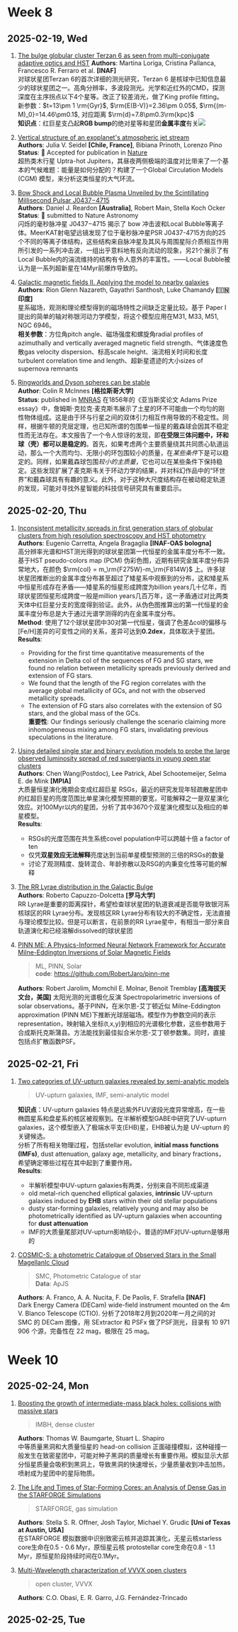 # Week 8
## 2025-02-19, Wed
1. [The bulge globular cluster Terzan 6 as seen from multi-conjugate adaptive optics and HST](https://arxiv.org/abs/2502.12247)
	**Authors**: Martina Loriga, Cristina Pallanca, Francesco R. Ferraro et al. **[INAF]**  
	对球状星团Terzan 6的首次详细的测光研究，Terzan 6 是核球中已知信息最少的球状星团之一。高角分辨率，多波段测光。光学和近红外的CMD，探测深度在主序拐点以下4个星等。改正了较差消光，做了King profile fitting。  
	新参数：$t=13\pm 1 \rm{Gyr}$, $\rm{E(B-V)}=2.36\pm 0.05$, $\rm{(m-M)_0}=14.46\pm0.1$, 对应距离 $\rm{d}=7.8\pm0.3\rm{kpc}$  
	**知识点**：红巨星支凸起**RGB bump**的绝对星等和星团**金属丰度**有关![](figure/astroph_2025_02.png)

2. [Vertical structure of an exoplanet's atmospheric jet stream](https://arxiv.org/abs/2502.12261)  
	**Authors**: Julia V. Seidel **[Chile, France]**, Bibiana Prinoth, Lorenzo Pino  
	**Status**: 🍃 Accepted for publication in [Nature](https://doi.org/10.1038/s41586-025-08664-1)  
	超热类木行星 Uptra-hot Jupiters，其昼夜两侧极端的温度对比带来了一个基本的气候难题：能量是如何分配的？构建了一个Global Circulation Models (CGM) 模型，来分析这类恒星的大气环流。

3. [Bow Shock and Local Bubble Plasma Unveiled by the Scintillating Millisecond Pulsar J0437−4715](https://arxiv.org/abs/2410.21390)  
	**Authors**: Daniel J. Reardon **[Australia]**, Robert Main, Stella Koch Ocker  
	**Status**: 🍃 submitted to Nature Astronomy  
	闪烁的毫秒脉冲星 J0437−4715 揭示了 bow 冲击波和Local Bubble等离子体。MeerKAT射电望远镜发现了位于毫秒脉冲星PSR J0437-4715方向的25个不同的等离子体结构，这些结构来自脉冲星及其风与周围星际介质相互作用所引发的一系列冲击波，一组出乎意料地有反向流动的现象，另21个展示了有Local Bubble内的湍流维持的结构有令人意外的丰富性。——Local Bubble被认为是一系列超新星在14Myr前爆炸导致的。

4. [Galactic magnetic fields II. Applying the model to nearby galaxies](https://arxiv.org/abs/2502.13029)  
	**Authors**: Rion Glenn Nazareth, Gayathri Santhosh, Luke Chamandy **[🇮🇳印度]**  
	星系磁场，观测和理论模型得到的磁场特性之间缺乏定量比较。基于 Paper I 提出的简单的轴对称银河动力学模型，将这个模型应用在M31, M33, M51, NGC 6946。  
	**相关参数**：方位角pitch angle、磁场强度和螺旋角radial profiles of azimuthally and vertically averaged magnetic field strength、气体速度色散gas velocity dispersion、标高scale height、湍流相关时间和长度turbulent correlation time and length、超新星遗迹的大小sizes of supernova remnants

5. [Ringworlds and Dyson spheres can be stable](https://arxiv.org/abs/2502.12806)  
	**Author**: Colin R McInnes **[格拉斯哥大学]**  
	**Status**: published in [MNRAS](https://doi.org/10.1093/mnras/staf028)
	在1856年的《亚当斯奖论文 Adams Prize essay》中，詹姆斯·克拉克·麦克斯韦展示了土星的环不可能由一个均匀的刚性物体组成。这是由于环与行星之间的双体引力相互作用导致的不稳定性。同样，根据牛顿的壳层定理，也已知所谓的包围单一恒星的戴森球会因其不稳定性而无法存在。本文报告了一个令人惊讶的发现，即**在受限三体问题中，环和球（壳）都可以是稳定的**。首先，如果考虑两个主要质量绕其共同质心轨道运动，那么一个大而均匀、无限小的环包围较小的质量，在*某些条件*下是可以稳定的。同样，如果戴森球包围*较小的主质量*，它也可以在某些条件下保持稳定。这些发现扩展了麦克斯韦关于环动力学的结果，并对科幻作品中的“环世界”和戴森球具有有趣的意义。此外，对于这种大尺度结构存在被动稳定轨道的发现，可能对寻找外星智能的科技信号研究具有重要启示。

## 2025-02-20, Thu
1. [Inconsistent metallicity spreads in first generation stars of globular clusters from high resolution spectroscopy and HST photometry](https://arxiv.org/abs/2502.13206)  
	**Authors**: Eugenio Carretta, Angela Bragaglia **[INAF-OAS bologna]**  
	高分辨率光谱和HST测光得到的球状星团第一代恒星的金属丰度分布不一致。  
	基于HST pseudo-colors map (PCM) 伪彩色图，近期有研究金属丰度分布异常地大，在颜色 $\rm{col} = m_\rm{F275W}-m_\rm{F814W}$ 上。许多球状星团推断出的金属丰度分布甚至超过了矮星系中观察到的分布，这和矮星系中恒星形成存在矛盾——矮星系的恒星形成跨度为billion years几十亿年，而球状星团恒星形成跨度一般是million years几百万年，这一矛盾通过对比两类天体中红巨星分支的宽度得到验证。此外，从伪色图推算出的第一代恒星的金属丰度分布总是大于通过光谱学测得的内在金属丰度分布。  
	**Method**: 使用了12个球状星团中30对第一代恒星，强调了色差Δcol的偏移与[Fe/H]差异的可变性之间的关系，差异可达到**0.2dex**，具体取决于星团。  
	**Results**:   
	- Providing for the first time quantitative measurements of the extension in Delta col of the sequences of FG and SG stars, we found no relation between metallicity spreads previously derived and extension of FG stars.   
	- We found that the length of the FG region correlates with the average global metallicity of GCs, and not with the observed metallicity spreads.   
	- The extension of FG stars also correlates with the extension of SG stars, and the global mass of the GCs.  
	**重要性**: Our findings seriously challenge the scenario claiming more inhomogeneous mixing among FG stars, invalidating previous speculations in the literature.

2. [Using detailed single star and binary evolution models to probe the large observed luminosity spread of red supergiants in young open star clusters](https://arxiv.org/abs/2502.13642)  
	**Authors**: Chen Wang(Postdoc),  Lee Patrick, Abel Schootemeijer, Selma E. de Mink **[MPIA]**  
	大质量恒星演化晚期会变成红超巨星 RSGs，最近的研究发现年轻疏散星团中的红超巨星的亮度范围比单星演化模型预期的要宽，可能解释之一是双星演化效应。对100Myr以内的星团，分析了其中3670个双星演化模型以及相应的单星模型。    
	**Results**:  
	- RSGs的光度范围在共生系统covel population中可以跨越十倍 a factor of ten  
	- 仅凭**双星效应无法解释**亮度达到当前单星模型预测的三倍的RSGs的数量  
	- 讨论了观测精度、旋转混合、年龄弥散以及RSG的内秉变化性等可能的解释  

3. [The RR Lyrae distribution in the Galactic Bulge](https://arxiv.org/pdf/2502.13650)  
	**Authors**: Roberto Capuzzo-Dolcetta **[罗马大学]**  
	RR Lyrae是重要的距离探针，希望检查球状星团的轨道衰减是否能导致银河系核球区的RR Lyrae分布。发现核区RR Lyrae分布有较大的不确定性，无法直接与理论模型比较。但是可以断言，在前景的RR Lyrae星中，有相当一部分来自轨道演化和已经溶解dissolved的球状星团

4. [PINN ME: A Physics-Informed Neural Network Framework for Accurate Milne-Eddington Inversions of Solar Magnetic Fields](https://arxiv.org/abs/2502.13924)  
	>ML, PINN, Solar  
	> **code**: https://github.com/RobertJaro/pinn-me
	  
	**Authors**: Robert Jarolim, Momchil E. Molnar, Benoit Tremblay **[高海拔天文台，美国]**
	太阳光测的光谱极化反演 Spectropolarimetric inversions of solar observations。基于PINN，在米尔恩-艾丁顿近似 Milne-Eddington approximation (PINN ME)下推断光球层磁场。模型作为参数空间的表示representation，映射输入坐标(t,x,y)到相应的光谱极化参数，这些参数用于合成斯托克斯蒲县。方法能找到最佳拟合米尔恩-艾丁顿参数集。同时，直接包括点扩散函数PSF。

## 2025-02-21, Fri
1. [Two categories of UV-upturn galaxies revealed by semi-analytic models](https://arxiv.org/abs/2502.14263)  
	>UV-upturn galaxies, IMF, semi-analytic model  
	  
	**知识点**：UV-upturn galaxies 特点是远紫外FUV波段光度异常增高，在一些椭圆星系和盘星系的核区被观察到。在半解析模型GABE中研究了UV-upturn galaxies，这个模型嵌入了极端水平支(EHB)星，EHB被认为是 UV-upturn 的关键候选。    
	分析了所有相关物理过程，包括stellar evolution, **initial mass functions (IMFs)**, dust attenuation, galaxy age, metallicity, and binary fractions，希望确定哪些过程在其中起到了重要作用。    
	**Results**:
	- 半解析模型中UV-upturn galaxies有两类，分别来自不同形成渠道
	- old metal-rich quenched elliptical galaxies, **intrinsic** UV-upturn galaxies induced by **EHB** stars within their old stellar populations
	- dusty star-forming galaxies, relatively young and may also be photometrically identified as UV-upturn galaxies when accounting for **dust attenuation**
	- IMF的大质量尾部对UV-upturn影响较小，普适的IMF对UV-upturn是够用的

2. [COSMIC-S: a photometric Catalogue of Observed Stars in the Small MagellanIc Cloud](https://arxiv.org/abs/2502.14470)  
	>SMC, Photometric Catalogue of star  
	>**Data**: ApJS
	
	**Authors**: A. Franco, A. A. Nucita, F. De Paolis, F. Strafella **[INAF]**  
	Dark Energy Camera (DECam) wide-field instrument mounted on the 4m V. Blanco Telescope (CTIO). 分析了2018年2月到2020年一月之间的对 SMC 的 DECam 图像，用 SExtractor 和 PSFx 做了PSF测光，目录有 10 971 906 个源，完备性在 22 mag，极限在 25 mag。

# Week 10
## 2025-02-24, Mon
1. [Boosting the growth of intermediate-mass black holes: collisions with massive stars](https://arxiv.org/abs/2502.14955)   
	>IMBH, dense cluster  
	
	**Authors**: Thomas W. Baumgarte, Stuart L. Shapiro  
	中等质量黑洞和大质量恒星的 head-on collision 正面碰撞模拟，这种碰撞一般发生在致密星团中，可能对种子黑洞的质量增长有重要作用。模拟显示大部分恒星质量会吸积到黑洞上，导致黑洞的快速增长，少量质量收到冲击加热，喷射成为星团中的星际物质。

2. [The Life and Times of Star-Forming Cores: an Analysis of Dense Gas in the STARFORGE Simulations](https://arxiv.org/abs/2502.15057)  
	>STARFORGE, gas simulation
	
	**Authors**: Stella S. R. Offner, Josh Taylor, Michael Y. Grudic  **[Uni of Texas at Austin, USA]**   
	在STARFORGE 模拟数据中识别致密云核并追踪其演化，无星云核starless core生命在0.5 - 0.6 Myr，原恒星云核 protostellar core生命在0.8 - 1.1 Myr，原恒星阶段持续时间在0.1Myr。

3. [Multi-Wavelength characterization of VVVX open clusters](https://arxiv.org/abs/2502.15114)
	>open cluster, VVVX
	
	**Authors**: C.O. Obasi, E. R. Garro, J.G. Fernández-Trincado  


## 2025-02-25, Tue